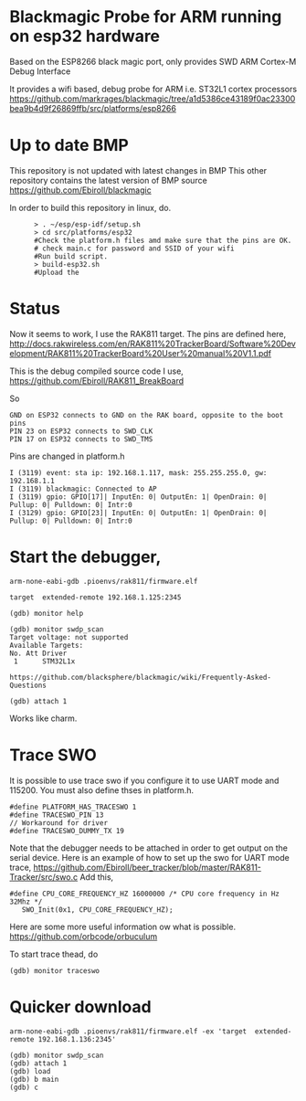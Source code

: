 # Blackmagic Probe for ARM running on esp32 hardware

Based on the ESP8266 black magic port, only provides SWD ARM Cortex-M Debug Interface

It provides a wifi based, debug probe for ARM i.e. ST32L1 cortex processors
https://github.com/markrages/blackmagic/tree/a1d5386ce43189f0ac23300bea9b4d9f26869ffb/src/platforms/esp8266


# Up to date BMP
This repository is not updated with latest changes in BMP
This other repository contains the latest version of BMP source https://github.com/Ebiroll/blackmagic

In order to build this repository in linux, do.
```
      > . ~/esp/esp-idf/setup.sh
      > cd src/platforms/esp32
      #Check the platform.h files amd make sure that the pins are OK.
      # check main.c for password and SSID of your wifi
      #Run build script.
      > build-esp32.sh
      #Upload the
```



# Status

Now it seems to work, I use the RAK811 target.
The pins are defined here,
http://docs.rakwireless.com/en/RAK811%20TrackerBoard/Software%20Development/RAK811%20TrackerBoard%20User%20manual%20V1.1.pdf

This is the debug compiled source code I use,
https://github.com/Ebiroll/RAK811_BreakBoard

So
```
GND on ESP32 connects to GND on the RAK board, opposite to the boot pins
PIN 23 on ESP32 connects to SWD_CLK
PIN 17 on ESP32 connects to SWD_TMS
```
Pins are changed in platform.h

```
I (3119) event: sta ip: 192.168.1.117, mask: 255.255.255.0, gw: 192.168.1.1
I (3119) blackmagic: Connected to AP
I (3119) gpio: GPIO[17]| InputEn: 0| OutputEn: 1| OpenDrain: 0| Pullup: 0| Pulldown: 0| Intr:0 
I (3129) gpio: GPIO[23]| InputEn: 0| OutputEn: 1| OpenDrain: 0| Pullup: 0| Pulldown: 0| Intr:0 
```



# Start the debugger,
```
arm-none-eabi-gdb .pioenvs/rak811/firmware.elf

target  extended-remote 192.168.1.125:2345

(gdb) monitor help

(gdb) monitor swdp_scan
Target voltage: not supported
Available Targets:
No. Att Driver
 1      STM32L1x

https://github.com/blacksphere/blackmagic/wiki/Frequently-Asked-Questions

(gdb) attach 1

```

Works like charm.

# Trace SWO
It is possible to use trace swo if you configure it to use UART mode and 115200.
You must also define thses in platform.h.

```
#define PLATFORM_HAS_TRACESWO 1
#define TRACESWO_PIN 13
// Workaround for driver
#define TRACESWO_DUMMY_TX 19
```
    
Note that the debugger needs to be attached in order to get output on the serial device.
Here is an example of how to set up the swo for UART mode trace,
https://github.com/Ebiroll/beer_tracker/blob/master/RAK811-Tracker/src/swo.c
Add this,
```
#define CPU_CORE_FREQUENCY_HZ 16000000 /* CPU core frequency in Hz 32Mhz */
   SWO_Init(0x1, CPU_CORE_FREQUENCY_HZ);
```

Here are some more useful information ow what is possible.
https://github.com/orbcode/orbuculum

To start trace thead, do
```
(gdb) monitor traceswo
```


# Quicker download
```
arm-none-eabi-gdb .pioenvs/rak811/firmware.elf -ex 'target  extended-remote 192.168.1.136:2345'

(gdb) monitor swdp_scan
(gdb) attach 1
(gdb) load
(gdb) b main
(gdb) c


```
